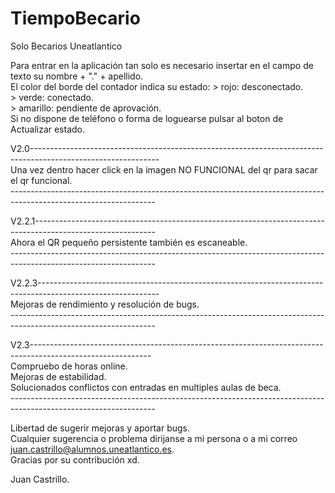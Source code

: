 # TiempoBecario <br />
Solo Becarios Uneatlantico <br />

Para entrar en la aplicación tan solo es necesario insertar en el campo de texto su nombre + "." + apellido.<br />
El color del borde del contador indica su estado: > rojo: desconectado. <br />
                                                  > verde: conectado. <br />
                                                  > amarillo: pendiente de aprovación. <br />
Si no dispone de teléfono o forma de loguearse pulsar al boton de Actualizar estado. <br />

V2.0-------------------------------------------------------------------------------------------------------------- <br />
Una vez dentro hacer click en la imagen NO FUNCIONAL del qr para sacar el qr funcional. <br />
------------------------------------------------------------------------------------------------------------------ <br />


V2.2.1------------------------------------------------------------------------------------------------------------ <br />
Ahora el QR pequeño persistente también es escaneable. <br />
------------------------------------------------------------------------------------------------------------------ <br />


V2.2.3------------------------------------------------------------------------------------------------------------ <br />
Mejoras de rendimiento y resolución de bugs. <br />
------------------------------------------------------------------------------------------------------------------ <br />

V2.3------------------------------------------------------------------------------------------------------------ <br />
Compruebo de horas online. <br />
Mejoras de estabilidad. <br />
Solucionados conflictos con entradas en multiples aulas de beca. <br />
------------------------------------------------------------------------------------------------------------------ <br />

Libertad de sugerir mejoras y aportar bugs.<br />
Cualquier sugerencia o problema dirijanse a mi persona o a mi correo juan.castrillo@alumnos.uneatlantico.es. <br />
Gracias por su contribución xd. <br />

Juan Castrillo. <br />
